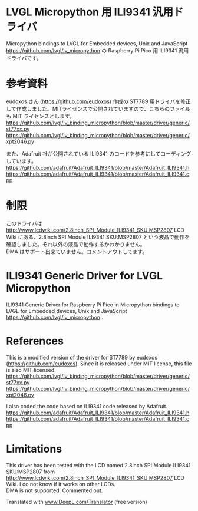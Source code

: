 # LVGL Micropython 用 ILI9341 汎用ドライバ
Micropython bindings to LVGL for Embedded devices, Unix and JavaScript https://github.com/lvgl/lv_micropython の Raspberry Pi Pico 用 ILI9341 汎用ドライバです。

# 参考資料  
eudoxos さん (https://github.com/eudoxos) 作成の ST7789 用ドライバを修正して作成しました。MITライセンスで公開されていますので、こちらのファイルも MIT ライセンスとします。
https://github.com/lvgl/lv_binding_micropython/blob/master/driver/generic/st77xx.py  
https://github.com/lvgl/lv_binding_micropython/blob/master/driver/generic/xpt2046.py  

また、Adafruit 社が公開されている ILI9341 のコードを参考にしてコーディングしています。
https://github.com/adafruit/Adafruit_ILI9341/blob/master/Adafruit_ILI9341.h  
https://github.com/adafruit/Adafruit_ILI9341/blob/master/Adafruit_ILI9341.cpp  

# 制限
このドライバは http://www.lcdwiki.com/2.8inch_SPI_Module_ILI9341_SKU:MSP2807 LCD Wiki にある、2.8inch SPI Module ILI9341 SKU:MSP2807 という液晶で動作を確認しました。それ以外の液晶で動作するかわかりません。  
DMA はサポート出来ていません。コメントアウトしてます。


# ILI9341 Generic Driver for LVGL Micropython
ILI9341 Generic Driver for Raspberry Pi Pico in Micropython bindings to LVGL for Embedded devices, Unix and JavaScript https://github.com/lvgl/lv_micropython .

# References  
This is a modified version of the driver for ST7789 by eudoxos (https://github.com/eudoxos). Since it is released under MIT license, this file is also MIT licensed.
https://github.com/lvgl/lv_binding_micropython/blob/master/driver/generic/st77xx.py  
https://github.com/lvgl/lv_binding_micropython/blob/master/driver/generic/xpt2046.py  

I also coded the code based on ILI9341 code released by Adafruit.
https://github.com/adafruit/Adafruit_ILI9341/blob/master/Adafruit_ILI9341.h  
https://github.com/adafruit/Adafruit_ILI9341/blob/master/Adafruit_ILI9341.cpp  

# Limitations
This driver has been tested with the LCD named 2.8inch SPI Module ILI9341 SKU:MSP2807 from http://www.lcdwiki.com/2.8inch_SPI_Module_ILI9341_SKU:MSP2807 LCD Wiki. I do not know if it works on other LCDs.  
DMA is not supported. Commented out.

Translated with www.DeepL.com/Translator (free version)